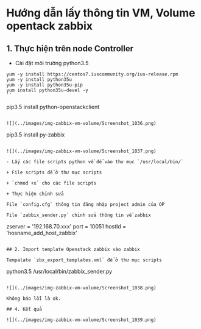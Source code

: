 # Hướng dẫn lấy thông tin VM, Volume opentack zabbix

## 1. Thực hiện trên node Controller

- Cài đặt môi trường python3.5

```
yum -y install https://centos7.iuscommunity.org/ius-release.rpm
yum -y install python35u
yum -y install python35u-pip
yum install python35u-devel -y
``

```
pip3.5 install python-openstackclient
```

![](../images/img-zabbix-vm-volume/Screenshot_1036.png)

```
pip3.5 install py-zabbix
```

![](../images/img-zabbix-vm-volume/Screenshot_1037.png)

- Lấy các file scripts python về để vào thư mục `/usr/local/bin/`

+ File scripts để ở thư mục scripts

+ `chmod +x` cho các file scripts

+ Thực hiện chỉnh sửa 

File `config.cfg` thông tin đăng nhập project admin của OP

File `zabbix_sender.py` chỉnh sửa thông tin về zabbix

```
zserver = '192.168.70.xxx'
port = 10051
hostId = 'hosname_add_host_zabbix'
```

## 2. Import template Openstack zabbix vào zabbix

Tempalate `zbx_export_templates.xml` để ở thư mục scripts

```
python3.5 /usr/local/bin/zabbix_sender.py
```

![](../images/img-zabbix-vm-volume/Screenshot_1038.png)

Không báo lỗi là ok.

## 4. Kết quả

![](../images/img-zabbix-vm-volume/Screenshot_1039.png)


